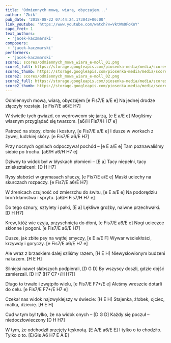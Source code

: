 ```yaml
---
title: 'Odmiennych mową, wiarą, obyczajem...'
author: 'Zbik'
pub_date: '2018-08-22 07:44:24.173043+00:00'
link_youtube: 'https://www.youtube.com/watch?v=VktWm0FoKnY'
capo_fret: 1
text_authors:
 - 'jacek-kaczmarski'
composers:
 - 'jacek-kaczmarski'
performers:
 - 'jacek-kaczmarski'
score1: scores/odmiennych_mowa_wiara_e-moll_01.png
score1_full: https://storage.googleapis.com/piosenka-media/media/scores/odmiennych_mowa_wiara_e-moll_01.png
score1_thumb: https://storage.googleapis.com/piosenka-media/media/scores/odmiennych_mowa_wiara_e-moll_01.png.180x0_q85_upscale.png
score2: scores/odmiennych_mowa_wiara_e-moll_02.png
score2_full: https://storage.googleapis.com/piosenka-media/media/scores/odmiennych_mowa_wiara_e-moll_02.png
score2_thumb: https://storage.googleapis.com/piosenka-media/media/scores/odmiennych_mowa_wiara_e-moll_02.png.180x0_q85_upscale.png
---
```


Odmiennych mową, wiarą, obyczajem [e Fis7/E a/E e]
Na jednej drodze złączyły rozstaje. [e Fis7/E a6/E H7]

W świetle tych gwiazd, co wędrowcom się jarzą, [e E a/E e]
Mogliśmy własnym przyglądać się twarzom. [a6/H Fis7/H H7 e]

Patrzeć na stopy, dłonie i kostury, [e Fis7/E a/E e]
I dusze w workach z żywej, ludzkiej skóry. [e Fis7/E a6/E H7]

Przy nocnych ogniach odpoczywał pochód – [e E a/E e]
Tam poznawaliśmy siebie po trochu. [a6/H a6/H H7 e]

Dziwny to widok był w błyskach płomieni – [E a]
Tacy niepełni, tacy zniekształceni: [D H H7]

Rysy słabości w grymasach siłaczy, [e Fis7/E a/E e]
Maski uciechy na skurczach rozpaczy. [e Fis7/E a6/E H7]

W źrenicach czujność od zmierzchu do świtu, [e E a/E e]
Na podorędziu broń kłamstwa i sprytu. [a6/H Fis7/H H7 e]

Do tego sznury, sztylety i pałki, [E a]
Lękliwe groźby, naiwne przechwałki. [D H H7]

Krew, któż wie czyja, przyschnięta do dłoni, [e Fis7/E a6/E e]
Nogi ucieczce skłonne i pogoni. [e Fis7/E a6/E H7]

Dusze, jak zbite psy na wątłej smyczy, [e E a/E F]
Wywar wściekłości, krzywdy i goryczy. [e Fis7/E a6/E H7 e]

Ale wraz z brzaskiem dalej szliśmy razem, [H E H]
Niewysłowionym budzeni nakazem. [H E H]

Silniejsi nawet słabszych podpierali, [D G D]
By wszyscy doszli, gdzie dojść zamierzali. [D H7 (H7 C7+/H H7)]

Długo to trwało i zwątpiło wielu, [e Fis7/E F7+/E e]
Aleśmy wreszcie dotarli do celu. [e Fis7/E F7+/E H7 e]

Czekał nas widok najzwyklejszy w świecie: [H E H]
Stajenka, żłobek, ojciec, matka, dziecię. [H E H]

Cud w tym był tylko, że na widok onych – [D G D]
Każdy się poczuł – niedoczłowieczony [D H H7]

W tym, że odchodził przejęty tęsknotą. [E A/E a6/E E]
I tylko o to chodziło. Tylko o to. [E/Gis A6 H7 E A E]